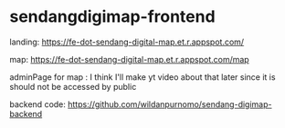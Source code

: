 # sendangdigimap-frontend

landing: https://fe-dot-sendang-digital-map.et.r.appspot.com/

map: https://fe-dot-sendang-digital-map.et.r.appspot.com/map

adminPage for map : I think I'll make yt video about that later since it is should not be accessed by public

backend code: https://github.com/wildanpurnomo/sendang-digimap-backend

